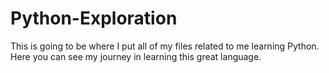 # Python-Exploration
This is going to be where I put all of my files related to me learning Python. Here you can see my journey in learning this great language.
